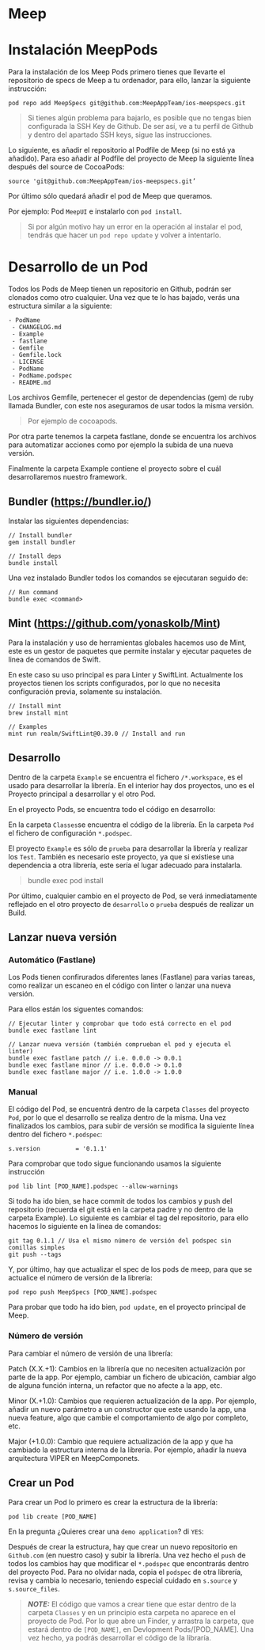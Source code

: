 # Meep  


# Instalación MeepPods

Para la instalación de los Meep Pods primero tienes que llevarte el repositorio de specs de Meep a tu ordenador, para ello, lanzar la siguiente instrucción:

~~~
pod repo add MeepSpecs git@github.com:MeepAppTeam/ios-meepspecs.git
~~~

> Si tienes algún problema para bajarlo, es posible que no tengas bien configurada la SSH Key de Github. De ser así, ve a tu perfil de Github y dentro del apartado SSH keys, sigue las instrucciones.

Lo siguiente, es añadir el repositorio al Podfile de Meep (si no está ya añadido). Para eso añadir al Podfile del proyecto de Meep la siguiente línea después del source de CocoaPods:

~~~
source 'git@github.com:MeepAppTeam/ios-meepspecs.git’
~~~

Por último sólo quedará añadir el pod de Meep que queramos. 

Por ejemplo: Pod `MeepUI` e instalarlo con `pod install`. 

> Si por algún motivo hay un error en la operación al instalar el pod, tendrás que hacer un `pod repo update` y volver a intentarlo.


# Desarrollo de un Pod

Todos los Pods de Meep tienen un repositorio en Github, podrán ser clonados como otro cualquier. Una vez que te lo has bajado, verás una estructura similar a la siguiente:

    - PodName
     - CHANGELOG.md
     - Example
     - fastlane
     - Gemfile
     - Gemfile.lock
     - LICENSE
     - PodName
     - PodName.podspec
     - README.md
     
Los archivos Gemfile, pertenecer el gestor de dependencias (gem) de ruby llamada Bundler, con este nos aseguramos de usar todos la misma versión.

> Por ejemplo de cocoapods.

Por otra parte tenemos la carpeta fastlane, donde se encuentra los archivos para automatizar acciones como por ejemplo la subida de una nueva versión.

Finalmente la carpeta Example contiene el proyecto sobre el cuál desarrollaremos nuestro framework.


## Bundler (https://bundler.io/)

Instalar las siguientes dependencias:
~~~
// Install bundler
gem install bundler

// Install deps
bundle install
~~~

Una vez instalado Bundler todos los comandos se ejecutaran seguido de:

~~~
// Run command
bundle exec <command>
~~~


## Mint (https://github.com/yonaskolb/Mint)

Para la instalación y uso de herramientas globales hacemos uso de Mint, este es un gestor de paquetes que permite instalar y ejecutar paquetes de linea de comandos de Swift.

En este caso su uso principal es para Linter y SwiftLint. Actualmente los proyectos tienen los scripts configurados, por lo que no necesita configuración previa, solamente su instalación.

~~~
// Install mint
brew install mint

// Examples
mint run realm/SwiftLint@0.39.0 // Install and run
~~~


## Desarrollo

Dentro de la carpeta `Example` se encuentra el fichero  `/*.workspace`, es el usado para desarrollar la librería. En el interior hay dos proyectos, uno es el Proyecto principal a desarrollar y el otro Pod.


En el proyecto Pods, se encuentra todo el código en desarrollo:

En la carpeta `Classes`se encuentra el código de la librería.
En la carpeta `Pod` el fichero de configuración `*.podspec`. 

El proyecto `Example` es sólo de `prueba` para desarrollar la librería y realizar los `Test`. También es necesario este proyecto, ya que si existiese una dependencia a otra librería, este sería el lugar adecuado para instalarla.

> bundle exec pod install

Por último, cualquier cambio en el proyecto de Pod, se verá inmediatamente reflejado en el otro proyecto de `desarrollo` o `prueba` después de realizar un Build.

## Lanzar nueva versión
### Automático (Fastlane)

Los Pods tienen confirurados diferentes lanes (Fastlane) para varias tareas, como realizar un escaneo en el código con linter o lanzar una nueva versión.

Para ellos están los siguentes comandos: 

~~~
// Ejecutar linter y comprobar que todo está correcto en el pod
bundle exec fastlane lint

// Lanzar nueva versión (también comprueban el pod y ejecuta el linter)
bundle exec fastlane patch // i.e. 0.0.0 -> 0.0.1
bundle exec fastlane minor // i.e. 0.0.0 -> 0.1.0
bundle exec fastlane major // i.e. 1.0.0 -> 1.0.0
~~~

### Manual

El código del Pod, se encuentrá dentro de la carpeta `Classes` del proyecto `Pod`, por lo que el desarrollo se realiza dentro de la misma. Una vez finalizados los cambios, para subir de versión se modifica la siguiente línea dentro del fichero `*.podspec`:

~~~
s.version          = '0.1.1'
~~~

Para comprobar que todo sigue funcionando usamos la siguiente instrucción

~~~
pod lib lint [POD_NAME].podspec --allow-warnings
~~~

Si todo ha ido bien, se hace commit de todos los cambios y push del repositorio (recuerda el git está en la carpeta padre y no dentro de la carpeta Example).
Lo siguiente es cambiar el tag del repositorio, para ello hacemos lo siguiente en la línea de comandos:

~~~
git tag 0.1.1 // Usa el mismo número de versión del podspec sin comillas simples
git push --tags
~~~

Y, por último, hay que actualizar el spec de los pods de meep, para que se actualice el número de versión de la librería:

~~~
pod repo push MeepSpecs [POD_NAME].podspec
~~~

Para probar que todo ha ido bien, `pod update`, en el proyecto principal de Meep.


### Número de versión

Para cambiar el número de versión de una librería:

Patch (X.X.+1): Cambios en la librería que no necesiten actualización por parte de la app.
Por ejemplo, cambiar un fichero de ubicación, cambiar algo de alguna función interna, un refactor que no afecte a la app, etc.

Minor (X.+1.0): Cambios que requieren actualización de la app.
Por ejemplo, añadir un nuevo parámetro a un constructor que este usando la app, una nueva feature, algo que cambie el comportamiento de algo por completo, etc.

Major (+1.0.0): Cambio que requiere actualización de la app y que ha cambiado la estructura interna de la librería. 
Por ejemplo, añadir la nueva arquitectura VIPER en MeepComponets.


## Crear un Pod

Para crear un Pod lo primero es crear la estructura de la librería:

~~~
pod lib create [POD_NAME]
~~~

En la pregunta ¿Quieres crear una `demo application`? di `YES`:

Después de crear la estructura, hay que crear un nuevo repositorio en `Github.com` (en nuestro caso) y subir la librería. Una vez hecho el `push` de todos los cambios hay que modificar el `*.podspec` que encontrarás dentro del proyecto Pod. Para no olvidar nada, copia el `podspec` de otra librería, revisa y cambia lo necesario, teniendo especial cuidado en `s.source` y `s.source_files`.

> **_NOTE:_**  El código que vamos a crear tiene que estar dentro de la carpeta `Classes` y en un principio esta carpeta no aparece en el proyecto de Pod. Por lo que abre un Finder, y arrastra la carpeta, que estará dentro de `[POD_NAME]`, en Devlopment Pods/[POD_NAME]. Una vez hecho, ya podrás desarrollar el código de la libraría.
